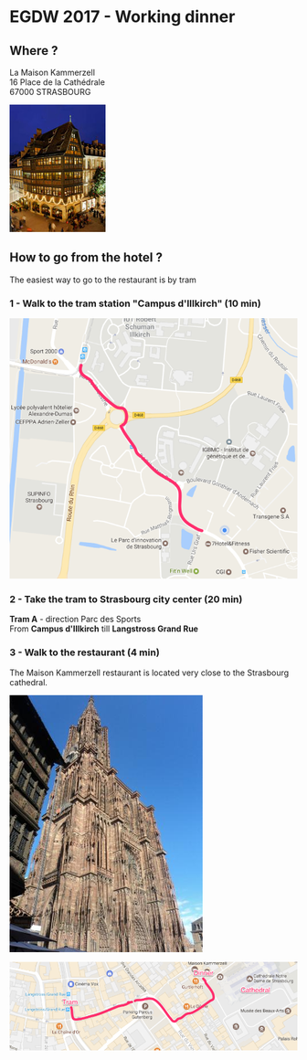 # EGDW 2017 - Working dinner

## Where ?

La Maison Kammerzell<br/>
16 Place de la Cathédrale<br/>
67000 STRASBOURG

![La Maison Kammerzell](/images/restaurant.jpg)

## How to go from the hotel ?

The easiest way to go to the restaurant is by tram

### 1 - Walk to the tram station "Campus d'Illkirch" (10 min)

![Walk to tram map](/images/walktotram.png)

### 2 - Take the tram to Strasbourg city center (20 min)

**Tram A** - direction Parc des Sports<br/>
From **Campus d'Illkirch** till **Langstross Grand Rue**

### 3 - Walk to the restaurant (4 min)

The Maison Kammerzell restaurant is located very close to the Strasbourg cathedral.

![Cathedral](/images/cathedrale-notre-dame.jpg)

![Walk to restaurant map](/images/walktorestaurant.png)
